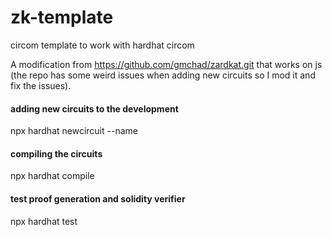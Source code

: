 # zk-template
circom template to work with hardhat circom

A modification from https://github.com/gmchad/zardkat.git that works on js (the repo has some weird issues when adding new circuits so I mod it and fix the issues).

#### adding new circuits to the development
npx hardhat newcircuit --name <name of the circuit>

#### compiling the circuits
npx hardhat compile

#### test proof generation and solidity verifier
npx hardhat test